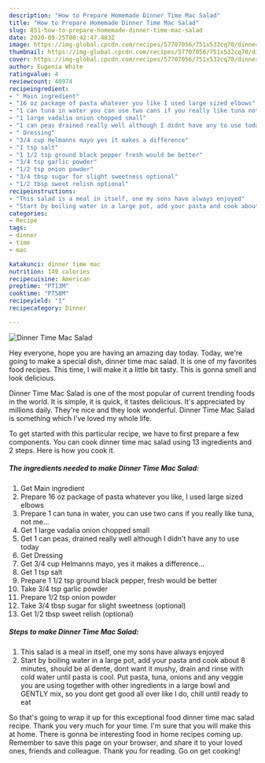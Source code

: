 ```yaml
---
description: "How to Prepare Homemade Dinner Time Mac Salad"
title: "How to Prepare Homemade Dinner Time Mac Salad"
slug: 851-how-to-prepare-homemade-dinner-time-mac-salad
date: 2020-09-25T08:42:47.483Z
image: https://img-global.cpcdn.com/recipes/57707056/751x532cq70/dinner-time-mac-salad-recipe-main-photo.jpg
thumbnail: https://img-global.cpcdn.com/recipes/57707056/751x532cq70/dinner-time-mac-salad-recipe-main-photo.jpg
cover: https://img-global.cpcdn.com/recipes/57707056/751x532cq70/dinner-time-mac-salad-recipe-main-photo.jpg
author: Eugenia White
ratingvalue: 4
reviewcount: 40974
recipeingredient:
- " Main ingredient"
- "16 oz package of pasta whatever you like I used large sized elbows"
- "1 can tuna in water you can use two cans if you really like tuna not me"
- "1 large vadalia onion chopped small"
- "1 can peas drained really well although I didnt have any to use today"
- " Dressing"
- "3/4 cup Helmanns mayo yes it makes a difference"
- "1 tsp salt"
- "1 1/2 tsp ground black pepper fresh would be better"
- "3/4 tsp garlic powder"
- "1/2 tsp onion powder"
- "3/4 tbsp sugar for slight sweetness optional"
- "1/2 tbsp sweet relish optional"
recipeinstructions:
- "This salad is a meal in itself, one my sons have always enjoyed"
- "Start by boiling water in a large pot, add your pasta and cook about 8 minutes, should be al dente, dont want it mushy, drain and rinse with cold water until pasta is cool.  Put pasta, tuna, onions and any veggie you are using together with other ingredients in a large bowl and GENTLY mix, so you dont get good all over like I do, chill until ready to eat"
categories:
- Recipe
tags:
- dinner
- time
- mac

katakunci: dinner time mac 
nutrition: 149 calories
recipecuisine: American
preptime: "PT13M"
cooktime: "PT58M"
recipeyield: "1"
recipecategory: Dinner

---
```



![Dinner Time Mac Salad](https://img-global.cpcdn.com/recipes/57707056/751x532cq70/dinner-time-mac-salad-recipe-main-photo.jpg)

Hey everyone, hope you are having an amazing day today. Today, we're going to make a special dish, dinner time mac salad. It is one of my favorites food recipes. This time, I will make it a little bit tasty. This is gonna smell and look delicious.

Dinner Time Mac Salad is one of the most popular of current trending foods in the world. It is simple, it is quick, it tastes delicious. It's appreciated by millions daily. They're nice and they look wonderful. Dinner Time Mac Salad is something which I've loved my whole life.




To get started with this particular recipe, we have to first prepare a few components. You can cook dinner time mac salad using 13 ingredients and 2 steps. Here is how you cook it.

<!--inarticleads1-->

##### The ingredients needed to make Dinner Time Mac Salad:

1. Get  Main ingredient
1. Prepare 16 oz package of pasta whatever you like, I used large sized elbows
1. Prepare 1 can tuna in water, you can use two cans if you really like tuna, not me...
1. Get 1 large vadalia onion chopped small
1. Get 1 can peas, drained really well although I didn&#39;t have any to use today
1. Get  Dressing
1. Get 3/4 cup Helmanns mayo, yes it makes a difference...
1. Get 1 tsp salt
1. Prepare 1 1/2 tsp ground black pepper, fresh would be better
1. Take 3/4 tsp garlic powder
1. Prepare 1/2 tsp onion powder
1. Take 3/4 tbsp sugar for slight sweetness (optional)
1. Get 1/2 tbsp sweet relish (optional)




<!--inarticleads2-->

##### Steps to make Dinner Time Mac Salad:

1. This salad is a meal in itself, one my sons have always enjoyed
1. Start by boiling water in a large pot, add your pasta and cook about 8 minutes, should be al dente, dont want it mushy, drain and rinse with cold water until pasta is cool.  Put pasta, tuna, onions and any veggie you are using together with other ingredients in a large bowl and GENTLY mix, so you dont get good all over like I do, chill until ready to eat




So that's going to wrap it up for this exceptional food dinner time mac salad recipe. Thank you very much for your time. I'm sure that you will make this at home. There is gonna be interesting food in home recipes coming up. Remember to save this page on your browser, and share it to your loved ones, friends and colleague. Thank you for reading. Go on get cooking!

